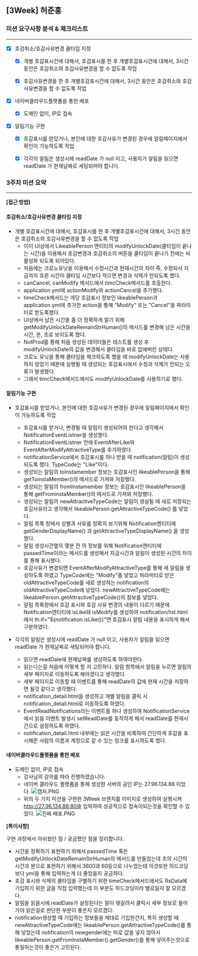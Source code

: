 ## [3Week] 허준홍

### 미션 요구사항 분석 & 체크리스트

---

- [x] 호감취소/호감사유변경 쿨타임 지정
  - [x] 개별 호감표시건에 대해서, 호감표시를 한 후 개별호감표시건에 대해서, 3시간 동안은 호감취소와 호감사유변경을 할 수 없도록 작업
  - [x] 호감사유변경을 한 후 개별호감표시건에 대해서, 3시간 동안은 호감취소와 호감사유변경을 할 수 없도록 작업


- [x] 네이버클라우드플랫폼을 통한 배포
  - [x] 도메인 없이, IP로 접속


- [x] 알림기능 구현
  - [x] 호감표시를 받았거나, 본인에 대한 호감사유가 변경된 경우에 알림페이지에서 확인이 가능하도록 작업
  - [x] 각각의 알림은 생성시에 readDate 가 null 이고, 사용자가 알림을 읽으면 readDate 가 현재날짜로 세팅되어야 합니다.
  



### 3주차 미션 요약

---
**[접근 방법]**

#### 호감취소/호감사유변경 쿨타임 지정 
- 개별 호감표시건에 대해서, 호감표시를 한 후 개별호감표시건에 대해서, 3시간 동안은 호감취소와 호감사유변경을 할 수 없도록 작업
  - 이미 UI상에서 LikeablePerson 엔티티의 modifyUnlockDate(쿨타임이 끝나는 시간)을 이용해서 호감변경과 호감취소의 버튼을
쿨타임이 끝나기 전에는 비활성화 되도록 되어있다.
  -  처음에는 크로노유닛을 이용해서 수정시간과 현재시간의 차이 즉, 수정되서 지금까지 흐른 시간이 쿨타임 시간보다 적으면 변경과 삭제가
안되도록 했다.
  - canCancel, canModify 메서드에서 timcCheck메서드를 호출한다.
  - application.yml에 actionModify와 actionCancel을 추가했다.
  - timeCheck메서드는 개당 호감표시 정보인 likeablePerson과 application.yml에 추가한 action을 통해 "Modify" 또는 "Cancel"을
파라미터로 받도록했다.
  - UI상에서 남은 시간을 좀 더 정확하게 알기 위해 getModifyUnlockDateRemainStrHuman()의 메서드를 변경해 남은 시간을 시간, 분, 초로 보이도록 했다.
  - NotProd를 통해 처음 생성된 데이터들은 테스트를 생성 후 modifyUnlockDate의 값을 변경해서 쿨타임을 바로 없애버린 상태다.
  - 크로노 유닛을 통해 쿨타임을 체크하도록 했을 때 modifyUnlockDate는 사용하지 않았기 때문에 실행될 때 생성되는 호감표시에서
수정과 삭제가 안되는 오류가 발생했다.
  - 그래서 timcCheck메서드에서도 modifyUnlockDate를 사용하기로 했다.


#### 알림기능 구현
- 호감표시를 받았거나, 본인에 대한 호감사유가 변경된 경우에 알림페이지에서 확인이 가능하도록 작업
  - 호감표시를 받거나, 변경될 때 알림이 생성되어야 한다고 생각해서 NotificationEventListner을 생성했다.
  - NotificationEventListner 안에 EventAfterLike와 EventAfterModifyAttractiveType를 추가하였다.
  - notificationService에서 호감표시를 하나 받을 때 notification(알림)이 생성되도록 했다. TypeCode는 "Like"이다.
  - 생성되는 알림의 toInstamember 정보는 호감표시인 likeablePerson을 통해 getToinstaMember()의 메서드로 가져와 저장했다.
  - 생성되는 알림의 fromInstamember 정보는 호감표시인 likeablePerson을 통해 getFrominstaMember()의 메서드로 가져와 저장했다.
  - 생성되는 알림의 newAttractiveTypeCode는 알림이 생설될 때 새로 저장되는 호감사유라고 생각해서 likeablePerson.getAttractiveTypeCode()
를 넣었다.
  - 알림 목록 창에서 성별과 사유를 정확히 보기위해 Notification엔티티에 getGenderDisplayName() 과 getAttractiveTypeDisplayName()
을 생성했다.
  - 알림 생성시간옆의 몇분 전 의 정보를 위해 Notification엔티티에 passedTime이라는 메서드를 생성해서
지금시간과 알림이 생성된 시간의 차이를 통해 표시했다.
  - 호감사유가 변경되면 EventAfterModifyAttractiveType를 통해 새 알림을 생성하도록 하였고 TypeCode에는 "Modify"를 넣었고 파라미터로
받은 oldAttractiveTypeCode를 새로 생성하는 notification의 oldAttractiveTypeCode에 넣었다. newAttractiveTypeCode에는 likeablePerson.getAttractiveTypeCode()의 정보를 넣었다.
  - 알림 목록창에서 호감 표시와 호감 사유 변경의 내용이 다르기 때문에 Notification엔티티에 
isLike와 isModify를 생성하여 notification/list.html에서 th:if="${notification.isLike()}"면 호감표시 알림 내용을 표시하게 해서 구분하였다.


- 각각의 알림은 생성시에 readDate 가 null 이고, 사용자가 알림을 읽으면 readDate 가 현재날짜로 세팅되어야 합니다.
  - 읽으면 readDate에 현재날짜를 생성하도록 하여야한다.
  - 읽는다는걸 처음에 어떻게 할 지 고민하다. 알림 항목에서 알림을 누르면 알림의 세부 페이지로 이동하도록 해야겠다고 생각했다.
  - 세부 페이지로 이동할 때 이벤트를 통해 readDate의 값에 현재 시간을 저장하면 될것 같다고 생각했다.
  - notification_detail.html을 생성하고 개별 알림을 클릭 시 notification_detail.html로 이동하도록 하였다.
  - EventReadNotifications라는 이벤트를 하나 생성하여 NotificationService에서 읽음 이벤트 발생시 setReadDate를 동작하게 해서 
readDate를 현재시간으로 설정하도록 하였다.
  - notification_detail.html 내부에는 읽은 시간을 비록하여 간단하게 호감을 표시해준 사람의 이름과 계정으로 갈 수 있는 링크를 표시하도록 했다.


#### 네이버클라우드플랫폼을 통한 배포
- 도메인 없이, IP로 접속
  - 강사님의 강의를 따라 진행하였습니다.
  - 네이버 클라우드 플랫폼을 통해 생성한 서버의 공인 IP는 27.96.134.88 이었다.
![캡처.PNG](..%2F..%2F..%2F..%2F%EC%B0%8C%EB%A5%B4%EB%A0%88%EA%B8%B0%2F%EC%BA%A1%EC%B2%98.PNG)
  - 위의 두 가지 미션을 구현한 3Week 브랜치를 이미지로 생성하여 실행시켜 http://27.96.134.88:80을 입력하여 성공적으로 접속이되는것을 확인할 수 있었다.
![진짜 배포.PNG](..%2F..%2F..%2F..%2F%EC%B0%8C%EB%A5%B4%EB%A0%88%EA%B8%B0%2F%EC%A7%84%EC%A7%9C%20%EB%B0%B0%ED%8F%AC.PNG)



**[특이사항]**

구현 과정에서 아쉬웠던 점 / 궁금했던 점을 정리합니다.
- 시간을 정확하기 표현하기 위해서 passedTime 혹은 getModifyUnlockDateRemainStrHuman의 메서드를 만들었는데 초의 시간의 시간과 분으로
표현하기 위해서 3600과 60등으로 나누었는데 이것또한 하드코딩보다 yml을 통해 입력하는게 더 좋았을지 궁금하다.
- 호감 표시와 삭제의 쿨타임을 구별하기 위한 timeCheck메서드에서도 RsData에 기입하기 위한 글을 직접 입력했는데 이 부분도 하드코딩이라
별로일지 잘 모르겠다.
- 알림을 읽을시에 readDate가 설정된다는 말이 헷갈려서 클릭시 세부 정보로 들어가야 읽은걸로 판단한 부분이 좋은지 모르겠다.
- notification생성할 때 기입하는 정보들을 제대로 기입한건지, 특히 생성할 때 newAttractiveTypeCode에는 likeablePerson.getAttractiveTypeCode()를 통해 넣었는데
notification의 newgender에는 따로 값을 넣지 않아서 likeablePerson.getFromInstaMember().getGender()를 통해 넣어주는것으로 통일하는것이 좋은가 고민된다.
